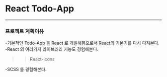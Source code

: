 # React Todo-App

---

### 프로젝트 계획이유

-기본적인 Todo-App 을 React 로 개발해봄으로서 React의 기본기를 다시 다져본다.
-React 의 여러가지 라이브러리 기능도 경험해본다.

> > React-icons

-SCSS 를 경험해본다.
